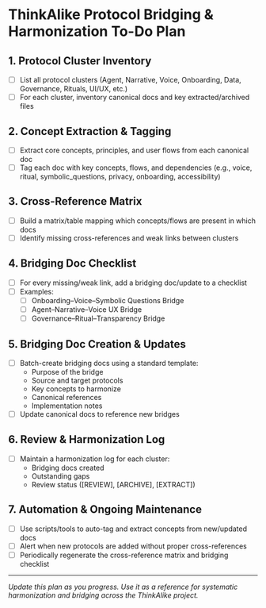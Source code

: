 # ThinkAlike Protocol Bridging & Harmonization To-Do Plan

## 1. Protocol Cluster Inventory
- [ ] List all protocol clusters (Agent, Narrative, Voice, Onboarding, Data, Governance, Rituals, UI/UX, etc.)
- [ ] For each cluster, inventory canonical docs and key extracted/archived files

## 2. Concept Extraction & Tagging
- [ ] Extract core concepts, principles, and user flows from each canonical doc
- [ ] Tag each doc with key concepts, flows, and dependencies (e.g., voice, ritual, symbolic_questions, privacy, onboarding, accessibility)

## 3. Cross-Reference Matrix
- [ ] Build a matrix/table mapping which concepts/flows are present in which docs
- [ ] Identify missing cross-references and weak links between clusters

## 4. Bridging Doc Checklist
- [ ] For every missing/weak link, add a bridging doc/update to a checklist
- [ ] Examples:
    - [ ] Onboarding–Voice–Symbolic Questions Bridge
    - [ ] Agent–Narrative–Voice UX Bridge
    - [ ] Governance–Ritual–Transparency Bridge

## 5. Bridging Doc Creation & Updates
- [ ] Batch-create bridging docs using a standard template:
    - Purpose of the bridge
    - Source and target protocols
    - Key concepts to harmonize
    - Canonical references
    - Implementation notes
- [ ] Update canonical docs to reference new bridges

## 6. Review & Harmonization Log
- [ ] Maintain a harmonization log for each cluster:
    - Bridging docs created
    - Outstanding gaps
    - Review status ([REVIEW], [ARCHIVE], [EXTRACT])

## 7. Automation & Ongoing Maintenance
- [ ] Use scripts/tools to auto-tag and extract concepts from new/updated docs
- [ ] Alert when new protocols are added without proper cross-references
- [ ] Periodically regenerate the cross-reference matrix and bridging checklist

---

*Update this plan as you progress. Use it as a reference for systematic harmonization and bridging across the ThinkAlike project.*
